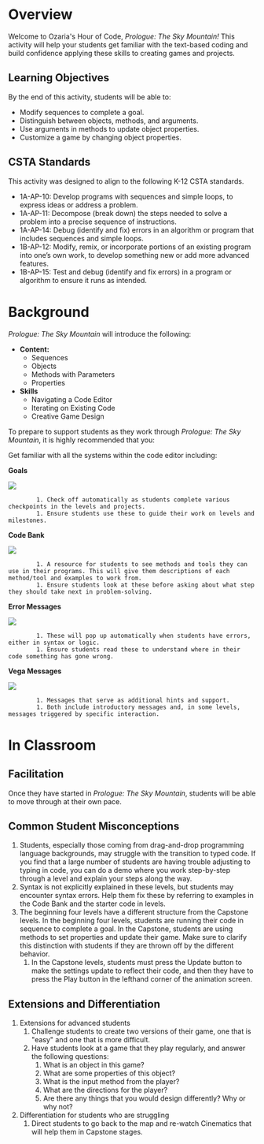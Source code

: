 # Overview

Welcome to Ozaria&#39;s Hour of Code, _Prologue: The Sky Mountain!_ This activity will help your students get familiar with the text-based coding and build confidence applying these skills to creating games and projects.

## Learning Objectives

By the end of this activity, students will be able to:

- Modify sequences to complete a goal.
- Distinguish between objects, methods, and arguments.
- Use arguments in methods to update object properties.
- Customize a game by changing object properties.

## CSTA Standards

This activity was designed to align to the following K-12 CSTA standards.

- 1A-AP-10: Develop programs with sequences and simple loops, to express ideas or address a problem.
- 1A-AP-11: Decompose (break down) the steps needed to solve a problem into a precise sequence of instructions.
- 1A-AP-14: Debug (identify and fix) errors in an algorithm or program that includes sequences and simple loops.
- 1B-AP-12: Modify, remix, or incorporate portions of an existing program into one’s own work, to develop something new or add more advanced features.
- 1B-AP-15: Test and debug (identify and fix errors) in a program or algorithm to ensure it runs as intended.

# Background

_Prologue: The Sky Mountain_ will introduce the following:

- **Content:** 
    - Sequences
    - Objects
    - Methods with Parameters
    - Properties
- **Skills**
    - Navigating a Code Editor
    - Iterating on Existing Code
    - Creative Game Design

To prepare to support students as they work through _Prologue: The Sky Mountain_, it is highly recommended that you:

Get familiar with all the systems within the code editor including:

**Goals**

![](https://static.slab.com/prod/uploads/posts/images/8BkKMZSVnl4Lgs9NamkP9DCr.png)



            1. Check off automatically as students complete various checkpoints in the levels and projects. 
            1. Ensure students use these to guide their work on levels and milestones. 

**Code Bank**

![](https://static.slab.com/prod/uploads/posts/images/DJrjtVjnH5D70oqB5b-9PEJG.png)



            1. A resource for students to see methods and tools they can use in their programs. This will give them descriptions of each method/tool and examples to work from. 
            1. Ensure students look at these before asking about what step they should take next in problem-solving.

**Error Messages**

![](https://static.slab.com/prod/uploads/posts/images/nPTNM0mkkyvpsAX99vCPXgLk.png)



            1. These will pop up automatically when students have errors, either in syntax or logic. 
            1. Ensure students read these to understand where in their code something has gone wrong.

**Vega Messages**

![](https://static.slab.com/prod/uploads/posts/images/5R9srlWfqooLLgcNLtxfLYAJ.png)



            1. Messages that serve as additional hints and support.
            1. Both include introductory messages and, in some levels, messages triggered by specific interaction.

# In Classroom

## Facilitation

Once they have started in _Prologue: The Sky Mountain_, students will be able to move through at their own pace.

## Common Student Misconceptions

1. Students, especially those coming from drag-and-drop programming language backgrounds, may struggle with the transition to typed code. If you find that a large number of students are having trouble adjusting to typing in code, you can do a demo where you work step-by-step through a level and explain your steps along the way.
1. Syntax is not explicitly explained in these levels, but students may encounter syntax errors. Help them fix these by referring to examples in the Code Bank and the starter code in levels.
1. The beginning four levels have a different structure from the Capstone levels. In the beginning four levels, students are running their code in sequence to complete a goal. In the Capstone, students are using methods to set properties and update their game. Make sure to clarify this distinction with students if they are thrown off by the different behavior.
    1. In the Capstone levels, students must press the Update button to make the settings update to reflect their code, and then they have to press the Play button in the lefthand corner of the animation screen. 

## Extensions and Differentiation

1. Extensions for advanced students
    1. Challenge students to create two versions of their game, one that is &quot;easy&quot; and one that is more difficult.
    1. Have students look at a game that they play regularly, and answer the following questions:
        1. What is an object in this game?
        1. What are some properties of this object?
        1. What is the input method from the player?
        1. What are the directions for the player?
        1. Are there any things that you would design differently? Why or why not?
1. Differentiation for students who are struggling
    1. Direct students to go back to the map and re-watch Cinematics that will help them in Capstone stages.
